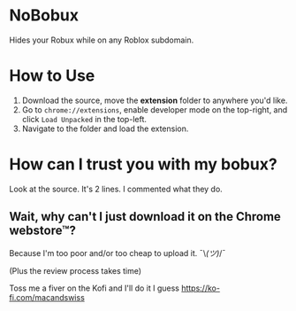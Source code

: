 # NoBobux
 Hides your Robux while on any Roblox subdomain.

# How to Use
1. Download the source, move the **extension** folder to anywhere you'd like.
2. Go to `chrome://extensions`, enable developer mode on the top-right, and click `Load Unpacked` in the top-left.
3. Navigate to the folder and load the extension.

# How can I trust you with my bobux?
Look at the source. It's 2 lines. I commented what they do.

## Wait, why can't I just download it on the Chrome webstore™?

Because I'm too poor and/or too cheap to upload it. ¯\\_(ツ)_/¯

(Plus the review process takes time)

Toss me a fiver on the Kofi and I'll do it I guess https://ko-fi.com/macandswiss
